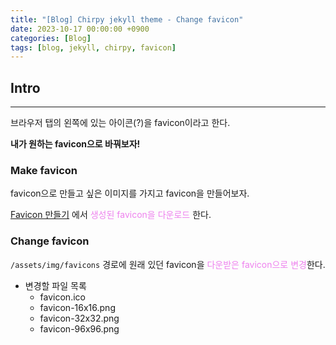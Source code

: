 ```yaml
---
title: "[Blog] Chirpy jekyll theme - Change favicon"
date: 2023-10-17 00:00:00 +0900
categories: [Blog]
tags: [blog, jekyll, chirpy, favicon]
---
```


## Intro
---
브라우저 탭의 왼쪽에 있는 아이콘(?)을 favicon이라고 한다.

**내가 원하는 favicon으로 바꿔보자!**

### Make favicon
favicon으로 만들고 싶은 이미지를 가지고 favicon을 만들어보자.

[Favicon 만들기](https://www.favicon-generator.org/) 에서 <span style="color: violet;">생성된 favicon을 다운로드</span> 한다.

### Change favicon
`/assets/img/favicons` 경로에 원래 있던 favicon을 <span style="color: violet;">다운받은 favicon으로 변경</span>한다.
- 변경할 파일 목록
  - favicon.ico
  - favicon-16x16.png
  - favicon-32x32.png
  - favicon-96x96.png